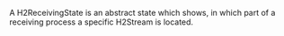 A H2ReceivingState is an abstract state which shows, in which part of a receiving process a specific H2Stream is located.